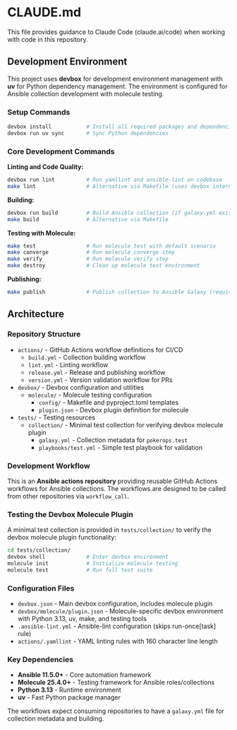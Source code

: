 # CLAUDE.md

This file provides guidance to Claude Code (claude.ai/code) when working with code in this repository.

## Development Environment

This project uses **devbox** for development environment management with **uv** for Python dependency management. The environment is configured for Ansible collection development with molecule testing.

### Setup Commands

```bash
devbox install           # Install all required packages and dependencies
devbox run uv sync       # Sync Python dependencies
```

### Core Development Commands

**Linting and Code Quality:**

```bash
devbox run lint          # Run yamllint and ansible-lint on codebase
make lint                # Alternative via Makefile (uses devbox internally)
```

**Building:**

```bash
devbox run build         # Build Ansible collection (if galaxy.yml exists)
make build               # Alternative via Makefile
```

**Testing with Molecule:**

```bash
make test                # Run molecule test with default scenario
make converge            # Run molecule converge step
make verify              # Run molecule verify step
make destroy             # Clean up molecule test environment
```

**Publishing:**

```bash
make publish             # Publish collection to Ansible Galaxy (requires GALAXY_API_KEY)
```

## Architecture

### Repository Structure

- `actions/` - GitHub Actions workflow definitions for CI/CD
  - `build.yml` - Collection building workflow
  - `lint.yml` - Linting workflow
  - `release.yml` - Release and publishing workflow
  - `version.yml` - Version validation workflow for PRs
- `devbox/` - Devbox configuration and utilities
  - `molecule/` - Molecule testing configuration
    - `config/` - Makefile and pyproject.toml templates
    - `plugin.json` - Devbox plugin definition for molecule
- `tests/` - Testing resources
  - `collection/` - Minimal test collection for verifying devbox molecule plugin
    - `galaxy.yml` - Collection metadata for `pokerops.test`
    - `playbooks/test.yml` - Simple test playbook for validation

### Development Workflow

This is an **Ansible actions repository** providing reusable GitHub Actions workflows for Ansible collections. The workflows are designed to be called from other repositories via `workflow_call`.

### Testing the Devbox Molecule Plugin

A minimal test collection is provided in `tests/collection/` to verify the devbox molecule plugin functionality:

```bash
cd tests/collection/
devbox shell             # Enter devbox environment
molecule init            # Initialize molecule testing
molecule test            # Run full test suite
```

### Configuration Files

- `devbox.json` - Main devbox configuration, includes molecule plugin
- `devbox/molecule/plugin.json` - Molecule-specific devbox environment with Python 3.13, uv, make, and testing tools
- `.ansible-lint.yml` - Ansible-lint configuration (skips run-once[task] rule)
- `actions/.yamllint` - YAML linting rules with 160 character line length

### Key Dependencies

- **Ansible 11.5.0+** - Core automation framework
- **Molecule 25.4.0+** - Testing framework for Ansible roles/collections
- **Python 3.13** - Runtime environment
- **uv** - Fast Python package manager

The workflows expect consuming repositories to have a `galaxy.yml` file for collection metadata and building.

